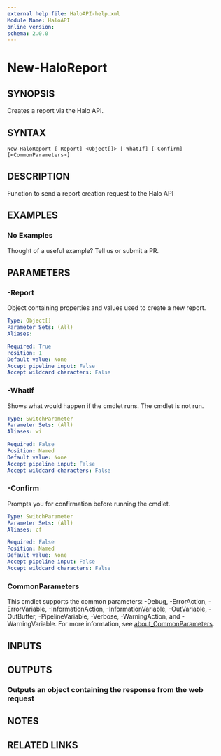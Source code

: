 ```yaml
---
external help file: HaloAPI-help.xml
Module Name: HaloAPI
online version:
schema: 2.0.0
---
```


# New-HaloReport

## SYNOPSIS

Creates a report via the Halo API.

## SYNTAX

```
New-HaloReport [-Report] <Object[]> [-WhatIf] [-Confirm] [<CommonParameters>]
```

## DESCRIPTION

Function to send a report creation request to the Halo API

## EXAMPLES

### No Examples

Thought of a useful example? Tell us or submit a PR.

## PARAMETERS

### -Report

Object containing properties and values used to create a new report.

```yaml
Type: Object[]
Parameter Sets: (All)
Aliases:

Required: True
Position: 1
Default value: None
Accept pipeline input: False
Accept wildcard characters: False
```

### -WhatIf

Shows what would happen if the cmdlet runs. The cmdlet is not run.

```yaml
Type: SwitchParameter
Parameter Sets: (All)
Aliases: wi

Required: False
Position: Named
Default value: None
Accept pipeline input: False
Accept wildcard characters: False
```

### -Confirm

Prompts you for confirmation before running the cmdlet.

```yaml
Type: SwitchParameter
Parameter Sets: (All)
Aliases: cf

Required: False
Position: Named
Default value: None
Accept pipeline input: False
Accept wildcard characters: False
```

### CommonParameters
This cmdlet supports the common parameters: -Debug, -ErrorAction, -ErrorVariable, -InformationAction, -InformationVariable, -OutVariable, -OutBuffer, -PipelineVariable, -Verbose, -WarningAction, and -WarningVariable. For more information, see [about_CommonParameters](http://go.microsoft.com/fwlink/?LinkID=113216).

## INPUTS

## OUTPUTS

### Outputs an object containing the response from the web request

## NOTES

## RELATED LINKS
